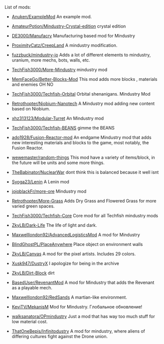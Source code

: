 

List of mods:


  - [Anuken/ExampleMod](https://github.com/Anuken/ExampleMod) An example mod.

  - [AmateurPotion/Mindustry-Crystal-edition](https://github.com/AmateurPotion/Mindustry-Crystal-edition) crystal edition

  - [DE3000/Manufacry](https://github.com/DE3000/Manufacry) Manufacturing based mod for Mindustry

  - [ProximityCatz/CreepLand](https://github.com/ProximityCatz/CreepLand) A mindustry modification.

  - [fuzzbuck/mindustry-io](https://github.com/fuzzbuck/mindustry-io) Adds a lot of different elements to mindustry, uranium, more mechs, bots, walls, etc.

  - [TechFish3000/More-Mindustry](https://github.com/TechFish3000/More-Mindustry) mindustry mod

  - [MemFaceGo/Better-Blocks-Mod](https://github.com/MemFaceGo/Better-Blocks-Mod) This mod adds more blocks , materials and enemies OH NO

  - [TechFish3000/Techfish-Orbital](https://github.com/TechFish3000/Techfish-Orbital) Orbital shenanigans. Mindustry Mod

  - [Retrothopter/Niobium-Nanotech](https://github.com/Retrothopter/Niobium-Nanotech) A Mindustry mod adding new content based on Niobium.

  - [xhz313123/Modular-Turret](https://github.com/xhz313123/Modular-Turret) An Mindustry mod

  - [TechFish3000/Techfish-BEANS](https://github.com/TechFish3000/Techfish-BEANS) gimme the BEANS

  - [ado1928/Fusion-Reactor-mod](https://github.com/ado1928/Fusion-Reactor-mod) An endgame Mindustry mod that adds new interesting materials and blocks to the game, most notably, the Fusion Reactor.

  - [wewemaster/random-things](https://github.com/wewemaster/random-things) This mod have a variety of items/block, in the future will be units and some more things.

  - [TheBabinator/NuclearWar](https://github.com/TheBabinator/NuclearWar) dont think this is balanced because it well isnt

  - [Syoga23/Lenin](https://github.com/Syoga23/Lenin) A Lenin mod

  - [jojoblackFr/more-ore](https://github.com/jojoblackFr/more-ore) Mindustry mod

  - [Retrothopter/More-Grass](https://github.com/Retrothopter/More-Grass) Adds Dry Grass and Flowered Grass for more varied green spaces.

  - [TechFish3000/Techfish-Core](https://github.com/TechFish3000/Techfish-Core) Core mod for all Techfish mindustry mods

  - [ZkyLB/Dark-Life](https://github.com/ZkyLB/Dark-Life) The life of light and dark.

  - [Maxwelllondon92/AdvancedLogisticsMod](https://github.com/Maxwelllondon92/AdvancedLogisticsMod) A mod for Mindustry

  - [BlindGhostPL/PlaceAnywhere](https://github.com/BlindGhostPL/PlaceAnywhere) Place object on environment walls

  - [ZkyLB/Canvas](https://github.com/ZkyLB/Canvas) A mod for the pixel artists. Includes 29 colors.

  - [Xusk947/DustryX](https://github.com/Xusk947/DustryX) I apologize for being in the archive

  - [ZkyLB/Dirt-Block](https://github.com/ZkyLB/Dirt-Block) dirt

  - [BasedUser/RevenantMod](https://github.com/BasedUser/RevenantMod) A mod for Mindustry that adds the Revenant as a playable mech.

  - [Maxwelllondon92/RedSands](https://github.com/Maxwelllondon92/RedSands) A martian-like environment.

  - [KeviTV/MekanisM](https://github.com/KeviTV/MekanisM) Mod for Mindustry. Глобальное обновление!

  - [walksanatora/OPmindustry](https://github.com/walksanatora/OPmindustry) Just a mod that has way too much stuff for low material cost.

  - [ThatOneBepis/Infinitodustry](https://github.com/ThatOneBepis/Infinitodustry) A mod for mindustry, where aliens of differing cultures fight against the Drone union.


